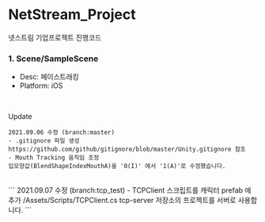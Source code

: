 # NetStream_Project
넷스트림 기업프로젝트 진행코드


### 1. Scene/SampleScene
* Desc: 페이스트래킹 
* Platform: iOS

<br>

Update
```
2021.09.06 수정 (branch:master)
- .gitignore 파일 생성
https://github.com/github/gitignore/blob/master/Unity.gitignore 참조
- Mouth Tracking 움직임 조정
입모양값(BlendShapeIndexMouthA)을 '0(I)' 에서 '1(A)'로 수정했습니다.
```
<br>
```
2021.09.07 수정 (branch:tcp_test)
- TCPClient 스크립트를 캐릭터 prefab 에 추가 
/Assets/Scripts/TCPClient.cs
tcp-server 저장소의 프로젝트를 서버로 사용합니다. 
```
